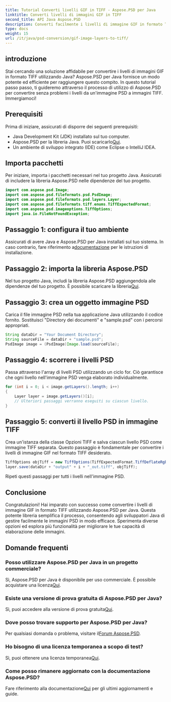 ```yaml
---
title: Tutorial Converti livelli GIF in TIFF - Aspose.PSD per Java
linktitle: Converti livelli di immagini GIF in TIFF
second_title: API Java Aspose.PSD
description: Converti facilmente i livelli di immagine GIF in formato TIFF in Java utilizzando Aspose.PSD. Segui la nostra guida passo passo per un'integrazione perfetta.
type: docs
weight: 15
url: /it/java/psd-conversion/gif-image-layers-to-tiff/
---
```

## introduzione
Stai cercando una soluzione affidabile per convertire i livelli di immagini GIF in formato TIFF utilizzando Java? Aspose.PSD per Java fornisce un modo potente ed efficiente per raggiungere questo compito. In questo tutorial passo passo, ti guideremo attraverso il processo di utilizzo di Aspose.PSD per convertire senza problemi i livelli da un'immagine PSD a immagini TIFF. Immergiamoci!
## Prerequisiti
Prima di iniziare, assicurati di disporre dei seguenti prerequisiti:
- Java Development Kit (JDK) installato sul tuo computer.
-  Aspose.PSD per la libreria Java. Puoi scaricarlo[Qui](https://releases.aspose.com/psd/java/).
- Un ambiente di sviluppo integrato (IDE) come Eclipse o IntelliJ IDEA.
## Importa pacchetti
Per iniziare, importa i pacchetti necessari nel tuo progetto Java. Assicurati di includere la libreria Aspose.PSD nelle dipendenze del tuo progetto.
```java
import com.aspose.psd.Image;
import com.aspose.psd.fileformats.psd.PsdImage;
import com.aspose.psd.fileformats.psd.layers.Layer;
import com.aspose.psd.fileformats.tiff.enums.TiffExpectedFormat;
import com.aspose.psd.imageoptions.TiffOptions;
import java.io.FileNotFoundException;
```
## Passaggio 1: configura il tuo ambiente
 Assicurati di avere Java e Aspose.PSD per Java installati sul tuo sistema. In caso contrario, fare riferimento a[documentazione](https://reference.aspose.com/psd/java/) per le istruzioni di installazione.
## Passaggio 2: importa la libreria Aspose.PSD
Nel tuo progetto Java, includi la libreria Aspose.PSD aggiungendola alle dipendenze del tuo progetto. È possibile scaricare la libreria[Qui](https://releases.aspose.com/psd/java/).
## Passaggio 3: crea un oggetto immagine PSD
Carica il file immagine PSD nella tua applicazione Java utilizzando il codice fornito. Sostituisci "Directory dei documenti" e "sample.psd" con i percorsi appropriati.
```java
String dataDir = "Your Document Directory";
String sourceFile = dataDir + "sample.psd";
PsdImage image = (PsdImage)Image.load(sourceFile);
```
## Passaggio 4: scorrere i livelli PSD
Passa attraverso l'array di livelli PSD utilizzando un ciclo for. Ciò garantisce che ogni livello nell'immagine PSD venga elaborato individualmente.
```java
for (int i = 0; i < image.getLayers().length; i++)
{
    Layer layer = image.getLayers()[i];
    // Ulteriori passaggi verranno eseguiti su ciascun livello.
}
```
## Passaggio 5: converti il livello PSD in immagine TIFF
Crea un'istanza della classe Opzioni TIFF e salva ciascun livello PSD come immagine TIFF separata. Questo passaggio è fondamentale per convertire i livelli di immagine GIF nel formato TIFF desiderato.
```java
TiffOptions objTiff = new TiffOptions(TiffExpectedFormat.TiffDeflateRgb);
layer.save(dataDir + "output" + i + "_out.tiff", objTiff);
```
Ripeti questi passaggi per tutti i livelli nell'immagine PSD.
## Conclusione
Congratulazioni! Hai imparato con successo come convertire i livelli di immagine GIF in formato TIFF utilizzando Aspose.PSD per Java. Questa potente libreria semplifica il processo, consentendo agli sviluppatori Java di gestire facilmente le immagini PSD in modo efficace. Sperimenta diverse opzioni ed esplora più funzionalità per migliorare le tue capacità di elaborazione delle immagini.
## Domande frequenti
### Posso utilizzare Aspose.PSD per Java in un progetto commerciale?
 Sì, Aspose.PSD per Java è disponibile per uso commerciale. È possibile acquistare una licenza[Qui](https://purchase.aspose.com/buy).
### Esiste una versione di prova gratuita di Aspose.PSD per Java?
 Sì, puoi accedere alla versione di prova gratuita[Qui](https://releases.aspose.com/).
### Dove posso trovare supporto per Aspose.PSD per Java?
 Per qualsiasi domanda o problema, visitare il[Forum Aspose.PSD](https://forum.aspose.com/c/psd/34).
### Ho bisogno di una licenza temporanea a scopo di test?
 Sì, puoi ottenere una licenza temporanea[Qui](https://purchase.aspose.com/temporary-license/).
### Come posso rimanere aggiornato con la documentazione Aspose.PSD?
 Fare riferimento alla documentazione[Qui](https://reference.aspose.com/psd/java/) per gli ultimi aggiornamenti e guide.